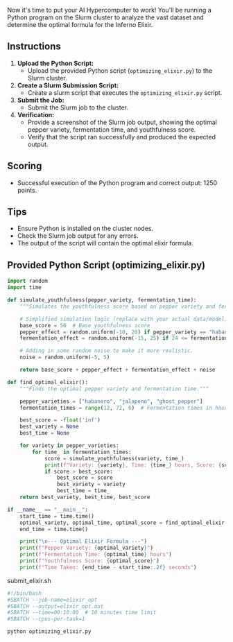 Now it's time to put your AI Hypercomputer to work! You'll be running a Python program on the Slurm cluster to analyze the vast dataset and determine the optimal formula for the Inferno Elixir.

## Instructions

1. **Upload the Python Script:**
    * Upload the provided Python script (`optimizing_elixir.py`) to the Slurm cluster.
2. **Create a Slurm Submission Script:**
    * Create a slurm script that executes the `optimizing_elixir.py` script.
3. **Submit the Job:**
    * Submit the Slurm job to the cluster.
4. **Verification:**
    * Provide a screenshot of the Slurm job output, showing the optimal pepper variety, fermentation time, and youthfulness score.
    * Verify that the script ran successfully and produced the expected output.

## Scoring

* Successful execution of the Python program and correct output: 1250 points.

## Tips

* Ensure Python is installed on the cluster nodes.
* Check the Slurm job output for any errors.
* The output of the script will contain the optimal elixir formula.

## Provided Python Script (optimizing_elixir.py)

```python
import random
import time

def simulate_youthfulness(pepper_variety, fermentation_time):
    """Simulates the youthfulness score based on pepper variety and fermentation time."""

    # Simplified simulation logic (replace with your actual data/model)
    base_score = 50  # Base youthfulness score
    pepper_effect = random.uniform(-10, 20) if pepper_variety == "habanero" else random.uniform(-5, 10)
    fermentation_effect = random.uniform(-15, 25) if 24 <= fermentation_time <= 48 else random.uniform(-10, 10)

    # Adding in some random noise to make it more realistic.
    noise = random.uniform(-5, 5)

    return base_score + pepper_effect + fermentation_effect + noise

def find_optimal_elixir():
    """Finds the optimal pepper variety and fermentation time."""

    pepper_varieties = ["habanero", "jalapeno", "ghost_pepper"]
    fermentation_times = range(12, 72, 6)  # Fermentation times in hours

    best_score = -float('inf')
    best_variety = None
    best_time = None

    for variety in pepper_varieties:
        for time_ in fermentation_times:
            score = simulate_youthfulness(variety, time_)
            print(f"Variety: {variety}, Time: {time_} hours, Score: {score}") #Print the results to the Slurm output.
            if score > best_score:
                best_score = score
                best_variety = variety
                best_time = time_
    return best_variety, best_time, best_score

if __name__ == "__main__":
    start_time = time.time()
    optimal_variety, optimal_time, optimal_score = find_optimal_elixir()
    end_time = time.time()

    print("\n--- Optimal Elixir Formula ---")
    print(f"Pepper Variety: {optimal_variety}")
    print(f"Fermentation Time: {optimal_time} hours")
    print(f"Youthfulness Score: {optimal_score}")
    print(f"Time Taken: {end_time - start_time:.2f} seconds")
```

submit_elixir.sh

```sh
#!/bin/bash
#SBATCH --job-name=elixir_opt
#SBATCH --output=elixir_opt.out
#SBATCH --time=00:10:00  # 10 minutes time limit
#SBATCH --cpus-per-task=1

python optimizing_elixir.py
```
